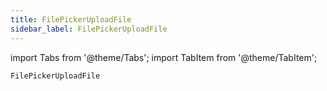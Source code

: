 ```yaml
---
title: FilePickerUploadFile
sidebar_label: FilePickerUploadFile
---
```


import Tabs from '@theme/Tabs';
import TabItem from '@theme/TabItem';

`FilePickerUploadFile`
